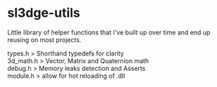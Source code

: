 # sl3dge-utils

Little library of helper functions that I've built up over time and end up reusing on most projects.

types.h > Shorthand typedefs for clarity  
3d_math.h > Vector, Matrix and Quaternion math  
debug.h > Memory leaks detection and Asserts  
module.h > allow for hot reloading of .dll  
